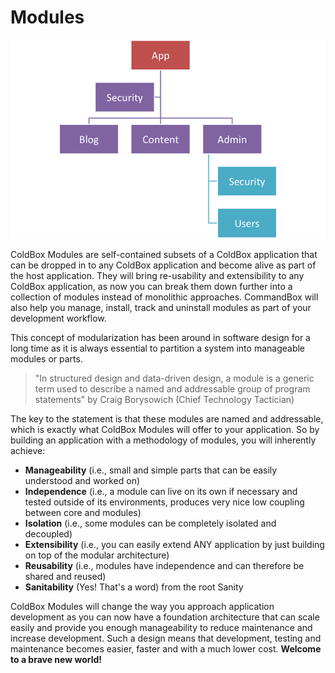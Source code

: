 # Modules

![](/images/Modules.png)

ColdBox Modules are self-contained subsets of a ColdBox application that can be dropped in to any ColdBox application and become alive as part of the host application. They will bring re-usability and extensibility to any ColdBox application, as now you can break them down further into a collection of modules instead of monolithic approaches.  CommandBox will also help you manage, install, track and uninstall modules as part of your development workflow. 

This concept of modularization has been around in software design for a long time as it is always essential to partition a system into manageable modules or parts.

> "In structured design and data-driven design, a module is a generic term used to describe a named and addressable group of program statements" by Craig Borysowich (Chief Technology Tactician)

The key to the statement is that these modules are named and addressable, which is exactly what ColdBox Modules will offer to your application. So by building an application with a methodology of modules, you will inherently achieve:

* **Manageability** (i.e., small and simple parts that can be easily understood and worked on)
* **Independence** (i.e., a module can live on its own if necessary and tested outside of its environments, produces very nice low coupling between core and modules)
* **Isolation** (i.e., some modules can be completely isolated and decoupled)
* **Extensibility** (i.e., you can easily extend ANY application by just building on top of the modular architecture)
* **Reusability** (i.e., modules have independence and can therefore be shared and reused)
* **Sanitability** (Yes! That's a word) from the root Sanity

ColdBox Modules will change the way you approach application development as you can now have a foundation architecture that can scale easily and provide you enough manageability to reduce maintenance and increase development. Such a design means that development, testing and maintenance becomes easier, faster and with a much lower cost. **Welcome to a brave new world!**
